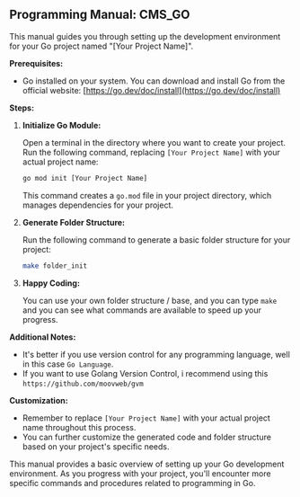 ## Programming Manual: CMS_GO

This manual guides you through setting up the development environment for your Go project named "[Your Project Name]".

**Prerequisites:**

* Go installed on your system. You can download and install Go from the official website: [https://go.dev/doc/install](https://go.dev/doc/install)

**Steps:**

1. **Initialize Go Module:**

   Open a terminal in the directory where you want to create your project. Run the following command, replacing `[Your Project Name]` with your actual project name:

   ```bash
   go mod init [Your Project Name]
   ```

   This command creates a `go.mod` file in your project directory, which manages dependencies for your project.

2. **Generate Folder Structure:**

   Run the following command to generate a basic folder structure for your project:

   ```bash
   make folder_init
   ```

3. **Happy Coding:**

   You can use your own folder structure / base, and you can type `make` and you can see what commands are available to speed up your progress.

**Additional Notes:**

* It's better if you use version control for any programming language, well in this case `Go Language`.
* If you want to use Golang Version Control, i recommend using this `https://github.com/moovweb/gvm`

**Customization:**

* Remember to replace `[Your Project Name]` with your actual project name throughout this process.
* You can further customize the generated code and folder structure based on your project's specific needs.

This manual provides a basic overview of setting up your Go development environment. As you progress with your project, you'll encounter more specific commands and procedures related to programming in Go.
